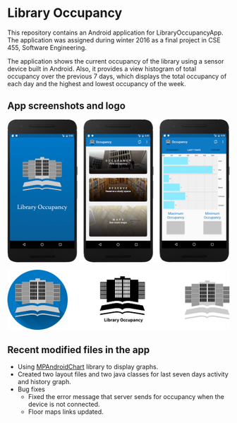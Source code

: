 # Library Occupancy
This repository contains an Android application for LibraryOccupancyApp. The application was assigned during winter 2016 as a final project in CSE 455, Software Engineering.

The application shows the current occupancy of the library using a sensor device built in Android. Also, it provides a view histogram of total occupancy over the previous 7 days, which displays the total occupancy of each day and the highest and lowest occupancy of the week.

## App screenshots and logo
![Alt text](https://github.com/MhAlghamdi/LibraryOccupancy/blob/master/LibraryOccupancyApp/app/src/main/res/drawable/screenshots.png "Optional title")

![Alt text](https://github.com/MhAlghamdi/LibraryOccupancy/blob/master/LibraryOccupancyApp/app/src/main/res/drawable/library_logo.png "Optional title")

## Recent modified files in the app
* Using [MPAndroidChart](https://github.com/PhilJay/MPAndroidChart "title") library to display graphs.
* Created two layout files and two java classes for last seven days activity and history graph.
* Bug fixes
	* Fixed the error message that server sends for occupancy when the device is not connected.
	* Floor maps links updated.
